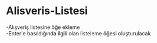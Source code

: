 # Alisveris-Listesi
-Alışveriş listesine öğe ekleme<br>
-Enter'e basıldığında ilgili olan listeleme öğesi oluşturulacak
